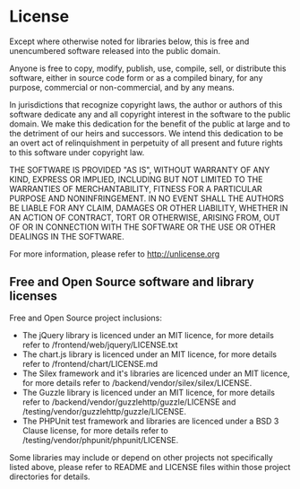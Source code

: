 # License

Except where otherwise noted for libraries below, this is free and unencumbered software released into the public domain.

Anyone is free to copy, modify, publish, use, compile, sell, or
distribute this software, either in source code form or as a compiled
binary, for any purpose, commercial or non-commercial, and by any
means.

In jurisdictions that recognize copyright laws, the author or authors
of this software dedicate any and all copyright interest in the
software to the public domain. We make this dedication for the benefit
of the public at large and to the detriment of our heirs and
successors. We intend this dedication to be an overt act of
relinquishment in perpetuity of all present and future rights to this
software under copyright law.

THE SOFTWARE IS PROVIDED "AS IS", WITHOUT WARRANTY OF ANY KIND,
EXPRESS OR IMPLIED, INCLUDING BUT NOT LIMITED TO THE WARRANTIES OF
MERCHANTABILITY, FITNESS FOR A PARTICULAR PURPOSE AND NONINFRINGEMENT.
IN NO EVENT SHALL THE AUTHORS BE LIABLE FOR ANY CLAIM, DAMAGES OR
OTHER LIABILITY, WHETHER IN AN ACTION OF CONTRACT, TORT OR OTHERWISE,
ARISING FROM, OUT OF OR IN CONNECTION WITH THE SOFTWARE OR THE USE OR
OTHER DEALINGS IN THE SOFTWARE.

For more information, please refer to <http://unlicense.org>


## Free and Open Source software and library licenses

Free and Open Source project inclusions:
* The jQuery library is licenced under an MIT licence, for more details refer to /frontend/web/jquery/LICENSE.txt
* The chart.js library is licenced under an MIT licence, for more details refer to /frontend/chart/LICENSE.md
* The Silex framework and it's libraries are licenced under an MIT licence, for more details refer to /backend/vendor/silex/silex/LICENSE.
* The Guzzle library is licenced under an MIT licence, for more details refer to /backend/vendor/guzzlehttp/guzzle/LICENSE and /testing/vendor/guzzlehttp/guzzle/LICENSE.
* The PHPUnit test framework and libraries are licenced under a BSD 3 Clause license, for more details refer to /testing/vendor/phpunit/phpunit/LICENSE.

Some libraries may include or depend on other projects not specifically listed above, please refer to README and LICENSE files within those project directories for details.
